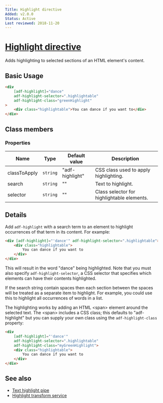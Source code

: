 ```yaml
---
Title: Highlight directive
Added: v2.0.0
Status: Active
Last reviewed: 2018-11-20
---
```


# [Highlight directive](../../../lib/core/src/lib/directives/highlight.directive.ts "Defined in highlight.directive.ts")

Adds highlighting to selected sections of an HTML element's content.

## Basic Usage

```HTML
<div
    [adf-highlight]="dance"
    adf-highlight-selector=".highlightable"
    adf-highlight-class="greenHighlight"
>
    <div class="highlightable">You can dance if you want to</div>
</div>
```

## Class members

### Properties

| Name | Type | Default value | Description |
| ---- | ---- | ------------- | ----------- |
| classToApply | `string` | "adf-highlight" | CSS class used to apply highlighting. |
| search | `string` | "" | Text to highlight. |
| selector | `string` | "" | Class selector for highlightable elements. |

## Details

Add `adf-highlight` with a search term to an element to highlight occurrences
of that term in its content. For example:

```HTML
<div [adf-highlight]="'dance'" adf-highlight-selector=".highlightable">
    <div class="highlightable">
        You can dance if you want to
    </div>
</div>
```

This will result in the word "dance" being highlighted. Note that you must also
specify `adf-highlight-selector`, a CSS selector that specifies which
elements can have their contents highlighted.

If the search string contain spaces then each section between the spaces will
be treated as a separate item to highlight. For example, you could use this to
highlight all occurrences of words in a list.

The highlighting works by adding an HTML &lt;span> element around the
selected text. The &lt;span> includes a CSS class; this defaults to
"adf-highlight" but you can supply your own class using the `adf-highlight-class`
property:

```HTML
<div
    [adf-highlight]="'dance'"
    adf-highlight-selector=".highlightable"
    adf-highlight-class="myGreenHighlight">
    <div class="highlightable">
        You can dance if you want to
    </div>
</div>
```

## See also

-   [Text highlight pipe](../pipes/text-highlight.pipe.md)
-   [Highlight transform service](../services/highlight-transform.service.md)
